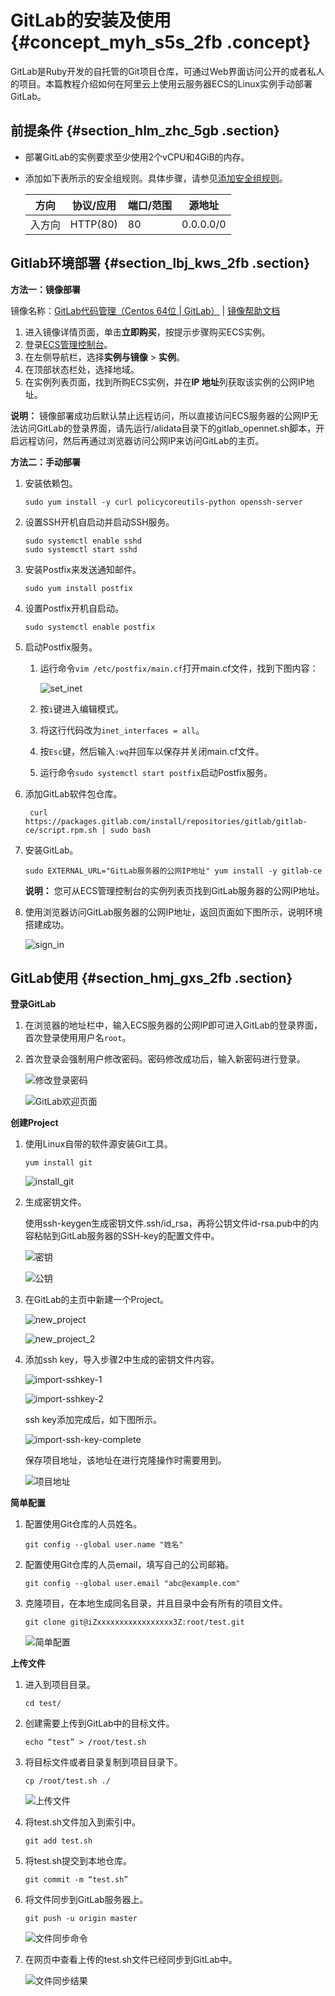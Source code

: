 # GitLab的安装及使用 {#concept_myh_s5s_2fb .concept}

GitLab是Ruby开发的自托管的Git项目仓库，可通过Web界面访问公开的或者私人的项目。本篇教程介绍如何在阿里云上使用云服务器ECS的Linux实例手动部署GitLab。

## 前提条件 {#section_hlm_zhc_5gb .section}

-   部署GitLab的实例要求至少使用2个vCPU和4GiB的内存。
-   添加如下表所示的安全组规则。具体步骤，请参见[添加安全组规则](../cn.zh-CN/安全/安全组/添加安全组规则.md#)。

    |方向|协议/应用|端口/范围|源地址|
    |--|-----|-----|---|
    |入方向|HTTP\(80\)|80|0.0.0.0/0|


## Gitlab环境部署 {#section_lbj_kws_2fb .section}

 **方法一：镜像部署** 

镜像名称：[GitLab代码管理（Centos 64位 | GitLab）](https://market.aliyun.com/products/55530001/jxsc000067.html?spm=5176.730005.0.0.LuTu) | [镜像帮助文档](http://zy-res.oss-cn-hangzhou.aliyuncs.com/aliyun_Market_files/gitlab%E4%BB%A3%E7%A0%81%E7%AE%A1%E7%90%86%EF%BC%88centos%2064%E4%BD%8D%20%20gitlab%EF%BC%89.pdf?spm=5176.730006-jxsc000067.102.9.J5BUL1&file=gitlab%E4%BB%A3%E7%A0%81%E7%AE%A1%E7%90%86%EF%BC%88centos%2064%E4%BD%8D%20%20gitlab%EF%BC%89.pdf)

1.  进入镜像详情页面，单击**立即购买**，按提示步骤购买ECS实例。
2.  登录[ECS管理控制台](https://ecs.console.aliyun.com)。
3.  在左侧导航栏，选择**实例与镜像** \> **实例**。
4.  在顶部状态栏处，选择地域。
5.  在实例列表页面，找到所购ECS实例，并在**IP 地址**列获取该实例的公网IP地址。

**说明：** 镜像部署成功后默认禁止远程访问，所以直接访问ECS服务器的公网IP无法访问GitLab的登录界面，请先运行/alidata目录下的gitlab\_opennet.sh脚本，开启远程访问，然后再通过浏览器访问公网IP来访问GitLab的主页。

 **方法二：手动部署** 

1.  安装依赖包。

    ``` {#codeblock_ksb_9cy_wn9}
    sudo yum install -y curl policycoreutils-python openssh-server
    ```

2.  设置SSH开机自启动并启动SSH服务。

    ``` {#codeblock_9b3_9gj_9i1}
    sudo systemctl enable sshd
    sudo systemctl start sshd
    ```

3.  安装Postfix来发送通知邮件。

    ``` {#codeblock_j05_xsc_6s9}
    sudo yum install postfix
    ```

4.  设置Postfix开机自启动。

    ``` {#codeblock_6n2_pz4_p93}
    sudo systemctl enable postfix
    ```

5.  启动Postfix服务。
    1.  运行命令`vim /etc/postfix/main.cf`打开main.cf文件，找到下图内容：

        ![set_inet](http://static-aliyun-doc.oss-cn-hangzhou.aliyuncs.com/assets/img/9777/156715849038837_zh-CN.png)

    2.  按`i`键进入编辑模式。
    3.  将这行代码改为`inet_interfaces = all`。
    4.  按`Esc`键，然后输入`:wq`并回车以保存并关闭main.cf文件。
    5.  运行命令`sudo systemctl start postfix`启动Postfix服务。
6.  添加GitLab软件包仓库。

    ``` {#codeblock_bpl_1bw_xzw}
     curl https://packages.gitlab.com/install/repositories/gitlab/gitlab-ce/script.rpm.sh | sudo bash
    ```

7.  安装GitLab。

    ``` {#codeblock_igu_89e_kac}
    sudo EXTERNAL_URL="GitLab服务器的公网IP地址" yum install -y gitlab-ce
    ```

    **说明：** 您可从ECS管理控制台的实例列表页找到GitLab服务器的公网IP地址。

8.  使用浏览器访问GitLab服务器的公网IP地址，返回页面如下图所示，说明环境搭建成功。

    ![sign_in](http://static-aliyun-doc.oss-cn-hangzhou.aliyuncs.com/assets/img/9777/156715849012259_zh-CN.png)


## GitLab使用 {#section_hmj_gxs_2fb .section}

 **登录GitLab** 

1.  在浏览器的地址栏中，输入ECS服务器的公网IP即可进入GitLab的登录界面，首次登录使用用户名`root`。
2.  首次登录会强制用户修改密码。密码修改成功后，输入新密码进行登录。

    ![修改登录密码](http://static-aliyun-doc.oss-cn-hangzhou.aliyuncs.com/assets/img/9777/156715849012260_zh-CN.png)

    ![GitLab欢迎页面](http://static-aliyun-doc.oss-cn-hangzhou.aliyuncs.com/assets/img/9777/156715849012261_zh-CN.png)


 **创建Project** 

1.  使用Linux自带的软件源安装Git工具。

    ``` {#codeblock_28i_7gi_pw2}
    yum install git
    ```

    ![install_git](http://static-aliyun-doc.oss-cn-hangzhou.aliyuncs.com/assets/img/9777/156715849012262_zh-CN.png)

2.  生成密钥文件。

    使用ssh-keygen生成密钥文件.ssh/id\_rsa，再将公钥文件id-rsa.pub中的内容粘帖到GitLab服务器的SSH-key的配置文件中。

    ![密钥](http://static-aliyun-doc.oss-cn-hangzhou.aliyuncs.com/assets/img/9777/156715849012263_zh-CN.png)

    ![公钥](http://static-aliyun-doc.oss-cn-hangzhou.aliyuncs.com/assets/img/9777/156715849012264_zh-CN.png)

3.  在GitLab的主页中新建一个Project。

    ![new_project](http://static-aliyun-doc.oss-cn-hangzhou.aliyuncs.com/assets/img/9777/156715849012265_zh-CN.png)

    ![new_project_2](http://static-aliyun-doc.oss-cn-hangzhou.aliyuncs.com/assets/img/9777/156715849112274_zh-CN.png)

4.  添加ssh key，导入步骤2中生成的密钥文件内容。

    ![import-sshkey-1](http://static-aliyun-doc.oss-cn-hangzhou.aliyuncs.com/assets/img/9777/156715849112266_zh-CN.png)

    ![import-sshkey-2](http://static-aliyun-doc.oss-cn-hangzhou.aliyuncs.com/assets/img/9777/156715849112275_zh-CN.png)

    ssh key添加完成后，如下图所示。

    ![import-ssh-key-complete](http://static-aliyun-doc.oss-cn-hangzhou.aliyuncs.com/assets/img/9777/156715849112267_zh-CN.png)

    保存项目地址，该地址在进行克隆操作时需要用到。

    ![项目地址](http://static-aliyun-doc.oss-cn-hangzhou.aliyuncs.com/assets/img/9777/156715849112268_zh-CN.png)


 **简单配置** 

1.  配置使用Git仓库的人员姓名。

    ``` {#codeblock_thh_ejv_13x}
    git config --global user.name "姓名" 
    ```

2.  配置使用Git仓库的人员email，填写自己的公司邮箱。

    ``` {#codeblock_3ub_jkc_2xf}
    git config --global user.email "abc@example.com" 
    ```

3.  克隆项目，在本地生成同名目录，并且目录中会有所有的项目文件。

    ``` {#codeblock_adf_bqj_fur}
    git clone git@iZxxxxxxxxxxxxxxxxx3Z:root/test.git
    ```

    ![简单配置](http://static-aliyun-doc.oss-cn-hangzhou.aliyuncs.com/assets/img/9777/156715849112269_zh-CN.png)


 **上传文件** 

1.  进入到项目目录。

    ``` {#codeblock_fij_8ug_3ew}
    cd test/ 
    ```

2.  创建需要上传到GitLab中的目标文件。

    ``` {#codeblock_wsr_xej_10p}
    echo “test” > /root/test.sh
    ```

3.  将目标文件或者目录复制到项目目录下。

    ``` {#codeblock_ej5_7es_crz}
    cp /root/test.sh ./ 
    ```

    ![上传文件](http://static-aliyun-doc.oss-cn-hangzhou.aliyuncs.com/assets/img/9777/156715849112270_zh-CN.png)

4.  将test.sh文件加入到索引中。

    ``` {#codeblock_qdm_1lq_sx4}
    git add test.sh
    ```

5.  将test.sh提交到本地仓库。

    ``` {#codeblock_7e0_fuz_kj0}
    git commit -m “test.sh”
    ```

6.  将文件同步到GitLab服务器上。

    ``` {#codeblock_8zq_9an_zc2}
    git push -u origin master
    ```

    ![文件同步命令](http://static-aliyun-doc.oss-cn-hangzhou.aliyuncs.com/assets/img/9777/156715849212271_zh-CN.png)

7.  在网页中查看上传的test.sh文件已经同步到GitLab中。

    ![文件同步结果](http://static-aliyun-doc.oss-cn-hangzhou.aliyuncs.com/assets/img/9777/156715849212272_zh-CN.png)


